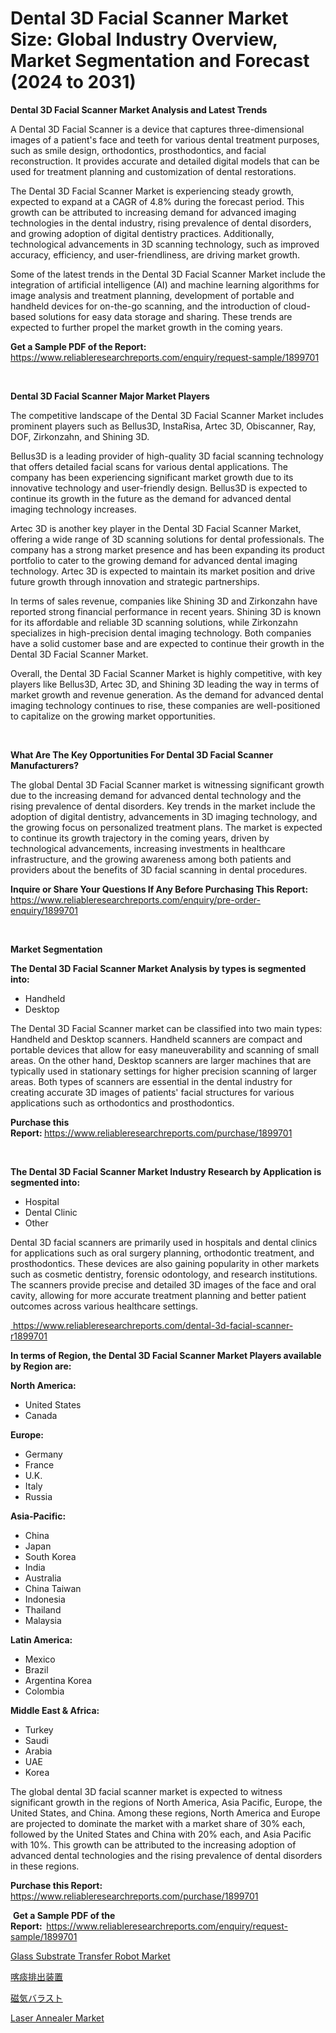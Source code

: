 <p><h1>Dental 3D Facial Scanner Market Size: Global Industry Overview, Market Segmentation and Forecast (2024 to 2031)</h1></p><p><strong>Dental 3D Facial Scanner Market Analysis and Latest Trends</strong></p>
<p><p>A Dental 3D Facial Scanner is a device that captures three-dimensional images of a patient's face and teeth for various dental treatment purposes, such as smile design, orthodontics, prosthodontics, and facial reconstruction. It provides accurate and detailed digital models that can be used for treatment planning and customization of dental restorations.</p><p>The Dental 3D Facial Scanner Market is experiencing steady growth, expected to expand at a CAGR of 4.8% during the forecast period. This growth can be attributed to increasing demand for advanced imaging technologies in the dental industry, rising prevalence of dental disorders, and growing adoption of digital dentistry practices. Additionally, technological advancements in 3D scanning technology, such as improved accuracy, efficiency, and user-friendliness, are driving market growth.</p><p>Some of the latest trends in the Dental 3D Facial Scanner Market include the integration of artificial intelligence (AI) and machine learning algorithms for image analysis and treatment planning, development of portable and handheld devices for on-the-go scanning, and the introduction of cloud-based solutions for easy data storage and sharing. These trends are expected to further propel the market growth in the coming years.</p></p>
<p><strong>Get a Sample PDF of the Report:&nbsp;</strong> <a href="https://www.reliableresearchreports.com/enquiry/request-sample/1899701">https://www.reliableresearchreports.com/enquiry/request-sample/1899701</a></p>
<p>&nbsp;</p>
<p><strong>Dental 3D Facial Scanner Major Market Players</strong></p>
<p><p>The competitive landscape of the Dental 3D Facial Scanner Market includes prominent players such as Bellus3D, InstaRisa, Artec 3D, Obiscanner, Ray, DOF, Zirkonzahn, and Shining 3D. </p><p>Bellus3D is a leading provider of high-quality 3D facial scanning technology that offers detailed facial scans for various dental applications. The company has been experiencing significant market growth due to its innovative technology and user-friendly design. Bellus3D is expected to continue its growth in the future as the demand for advanced dental imaging technology increases.</p><p>Artec 3D is another key player in the Dental 3D Facial Scanner Market, offering a wide range of 3D scanning solutions for dental professionals. The company has a strong market presence and has been expanding its product portfolio to cater to the growing demand for advanced dental imaging technology. Artec 3D is expected to maintain its market position and drive future growth through innovation and strategic partnerships.</p><p>In terms of sales revenue, companies like Shining 3D and Zirkonzahn have reported strong financial performance in recent years. Shining 3D is known for its affordable and reliable 3D scanning solutions, while Zirkonzahn specializes in high-precision dental imaging technology. Both companies have a solid customer base and are expected to continue their growth in the Dental 3D Facial Scanner Market.</p><p>Overall, the Dental 3D Facial Scanner Market is highly competitive, with key players like Bellus3D, Artec 3D, and Shining 3D leading the way in terms of market growth and revenue generation. As the demand for advanced dental imaging technology continues to rise, these companies are well-positioned to capitalize on the growing market opportunities.</p></p>
<p>&nbsp;</p>
<p><strong>What Are The Key Opportunities For Dental 3D Facial Scanner Manufacturers?</strong></p>
<p><p>The global Dental 3D Facial Scanner market is witnessing significant growth due to the increasing demand for advanced dental technology and the rising prevalence of dental disorders. Key trends in the market include the adoption of digital dentistry, advancements in 3D imaging technology, and the growing focus on personalized treatment plans. The market is expected to continue its growth trajectory in the coming years, driven by technological advancements, increasing investments in healthcare infrastructure, and the growing awareness among both patients and providers about the benefits of 3D facial scanning in dental procedures.</p></p>
<p><strong>Inquire or Share Your Questions If Any Before Purchasing This Report:</strong> <a href="https://www.reliableresearchreports.com/enquiry/pre-order-enquiry/1899701">https://www.reliableresearchreports.com/enquiry/pre-order-enquiry/1899701</a></p>
<p>&nbsp;</p>
<p><strong>Market Segmentation</strong></p>
<p><strong>The Dental 3D Facial Scanner Market Analysis by types is segmented into:</strong></p>
<p><ul><li>Handheld</li><li>Desktop</li></ul></p>
<p><p>The Dental 3D Facial Scanner market can be classified into two main types: Handheld and Desktop scanners. Handheld scanners are compact and portable devices that allow for easy maneuverability and scanning of small areas. On the other hand, Desktop scanners are larger machines that are typically used in stationary settings for higher precision scanning of larger areas. Both types of scanners are essential in the dental industry for creating accurate 3D images of patients' facial structures for various applications such as orthodontics and prosthodontics.</p></p>
<p><strong>Purchase this Report:&nbsp;</strong><a href="https://www.reliableresearchreports.com/purchase/1899701">https://www.reliableresearchreports.com/purchase/1899701</a></p>
<p>&nbsp;</p>
<p><strong>The Dental 3D Facial Scanner Market Industry Research by Application is segmented into:</strong></p>
<p><ul><li>Hospital</li><li>Dental Clinic</li><li>Other</li></ul></p>
<p><p>Dental 3D facial scanners are primarily used in hospitals and dental clinics for applications such as oral surgery planning, orthodontic treatment, and prosthodontics. These devices are also gaining popularity in other markets such as cosmetic dentistry, forensic odontology, and research institutions. The scanners provide precise and detailed 3D images of the face and oral cavity, allowing for more accurate treatment planning and better patient outcomes across various healthcare settings.</p></p>
<p><a href="https://www.reliableresearchreports.com/dental-3d-facial-scanner-r1899701">&nbsp;https://www.reliableresearchreports.com/dental-3d-facial-scanner-r1899701</a></p>
<p><strong>In terms of Region, the Dental 3D Facial Scanner Market Players available by Region are:</strong></p>
<p>
    <p> <strong> North America: </strong>
        <ul>
            <li>United States</li>
            <li>Canada</li>
        </ul>
        </p> 
    <p> <strong> Europe: </strong>
        <ul>
            <li>Germany</li>
            <li>France</li>
            <li>U.K.</li>
            <li>Italy</li>
            <li>Russia</li>
        </ul>
        </p> 
    <p> <strong> Asia-Pacific: </strong>
        <ul>
            <li>China</li>
            <li>Japan</li>
            <li>South Korea</li>
            <li>India</li>
            <li>Australia</li>
            <li>China Taiwan</li>
            <li>Indonesia</li>
            <li>Thailand</li>
            <li>Malaysia</li>
        </ul>
        </p> 
    <p> <strong> Latin America: </strong>
        <ul>
            <li>Mexico</li>
            <li>Brazil</li>
            <li>Argentina Korea</li>
            <li>Colombia</li>
        </ul>
        </p> 
    <p> <strong> Middle East & Africa: </strong>
        <ul>
            <li>Turkey</li>
            <li>Saudi</li>
            <li>Arabia</li>
            <li>UAE</li>
            <li>Korea</li>
        </ul>
    </p>
    </p>
<p><p>The global dental 3D facial scanner market is expected to witness significant growth in the regions of North America, Asia Pacific, Europe, the United States, and China. Among these regions, North America and Europe are projected to dominate the market with a market share of 30% each, followed by the United States and China with 20% each, and Asia Pacific with 10%. This growth can be attributed to the increasing adoption of advanced dental technologies and the rising prevalence of dental disorders in these regions.</p></p>
<p><strong>Purchase this Report: </strong><a href="https://www.reliableresearchreports.com/purchase/1899701">https://www.reliableresearchreports.com/purchase/1899701</a></p>
<p>&nbsp;<strong>Get a Sample PDF of the Report:&nbsp;&nbsp;</strong><a href="https://www.reliableresearchreports.com/enquiry/request-sample/1899701">https://www.reliableresearchreports.com/enquiry/request-sample/1899701</a></p>
<p><strong></strong></p>
<p><p><a href="https://github.com/bobicer/Market-Research-Report-List-4/blob/main/glass-substrate-transfer-robot-market.md">Glass Substrate Transfer Robot Market</a></p><p><a href="https://github.com/avwofrml53535/Market-Research-Report-List-2/blob/main/3424849170170.md">喀痰排出装置</a></p><p><a href="https://github.com/JanickJohns/Market-Research-Report-List-1/blob/main/9825620170169.md">磁気バラスト</a></p><p><a href="https://github.com/timeliteaut/Market-Research-Report-List-3/blob/main/laser-annealer-market.md">Laser Annealer Market</a></p></p>
